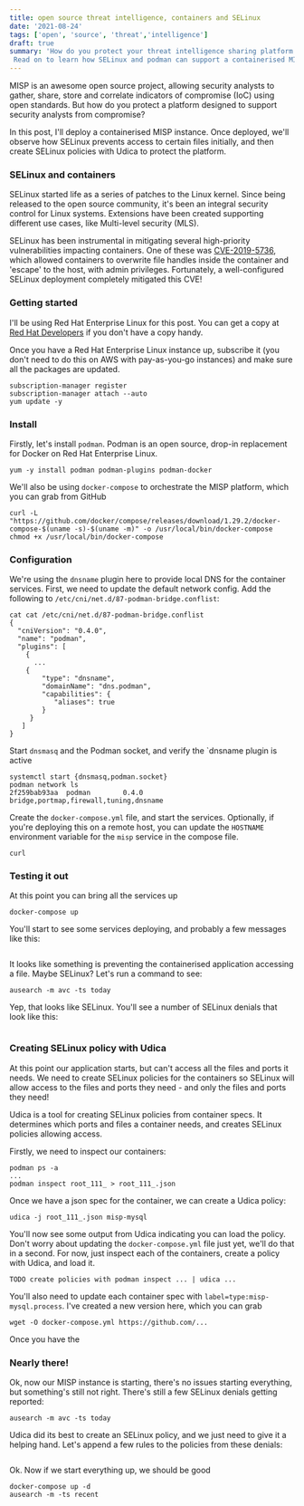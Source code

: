 ```yaml
---
title: open source threat intelligence, containers and SELinux
date: '2021-08-24'
tags: ['open', 'source', 'threat','intelligence']
draft: true
summary: 'How do you protect your threat intelligence sharing platform from compromise?
 Read on to learn how SELinux and podman can support a containerised MISP deployment.'
---
```


MISP is an awesome open source project, allowing security analysts to gather, share, store and correlate indicators of compromise (IoC) using open standards. But how do you protect a platform designed to support security analysts from compromise?

In this post, I'll deploy a containerised MISP instance. Once deployed, we'll observe how SELinux prevents access to certain files initially, and then create SELinux policies with Udica to protect the platform.

### SELinux and containers

SELinux started life as a series of patches to the Linux kernel. Since being released to the open source community, it's been an integral security control for Linux systems. Extensions have been created supporting different use cases, like Multi-level security (MLS).

SELinux has been instrumental in mitigating several high-priority vulnerabilities impacting containers. One of these was [CVE-2019-5736](https://access.redhat.com/security/cve/cve-2019-5736), which allowed containers to overwrite file handles inside the container and 'escape' to the host, with admin privileges. Fortunately, a well-configured SELinux deployment completely mitigated this CVE!

### Getting started

I'll be using Red Hat Enterprise Linux for this post. You can get a copy at [Red Hat Developers](https://developers.redhat.com/) if you don't have a copy handy.

Once you have a Red Hat Enterprise Linux instance up, subscribe it (you don't need to do this on AWS with pay-as-you-go instances) and make sure all the packages are updated.
```
subscription-manager register
subscription-manager attach --auto
yum update -y
```

### Install

Firstly, let's install `podman`. Podman is an open source, drop-in replacement for Docker on Red Hat Enterprise Linux.
```
yum -y install podman podman-plugins podman-docker
```
We'll also be using `docker-compose` to orchestrate the MISP platform, which you can grab from GitHub
```
curl -L "https://github.com/docker/compose/releases/download/1.29.2/docker-compose-$(uname -s)-$(uname -m)" -o /usr/local/bin/docker-compose
chmod +x /usr/local/bin/docker-compose
```
### Configuration

We're using the `dnsname` plugin here to provide local DNS for the container services. First, we need to update the default network config. Add the following to `/etc/cni/net.d/87-podman-bridge.conflist`:
```
cat cat /etc/cni/net.d/87-podman-bridge.conflist
{
  "cniVersion": "0.4.0",
  "name": "podman",
  "plugins": [
    {
      ...
    {
        "type": "dnsname",
        "domainName": "dns.podman",
        "capabilities": {
           "aliases": true
        }
     }
   ]
}
```
Start `dnsmasq` and the Podman socket, and verify the `dnsname plugin is active
```
systemctl start {dnsmasq,podman.socket}
podman network ls
2f259bab93aa  podman        0.4.0       bridge,portmap,firewall,tuning,dnsname
```
Create the `docker-compose.yml` file, and start the services. Optionally, if you're deploying this on a remote host, you can update the `HOSTNAME` environment variable for the `misp` service in the compose file.
```
curl 
```
### Testing it out
At this point you can bring all the services up
```
docker-compose up
```
You'll start to see some services deploying, and probably a few messages like this:
```

```
It looks like something is preventing the containerised application accessing a file. Maybe SELinux? Let's run a command to see:
```
ausearch -m avc -ts today
```
Yep, that looks like SELinux. You'll see a number of SELinux denials that look like this:
```

```
### Creating SELinux policy with Udica
At this point our application starts, but can't access all the files and ports it needs. We need to create SELinux policies for the containers so SELinux will allow access to the files and ports they need - and only the files and ports they need!

Udica is a tool for creating SELinux policies from container specs. It determines which ports and files a container needs, and creates SELinux policies allowing access.

Firstly, we need to inspect our containers:
```
podman ps -a
...
podman inspect root_111_ > root_111_.json
```
Once we have a json spec for the container, we can create a Udica policy:
```
udica -j root_111_.json misp-mysql
```
You'll now see some output from Udica indicating you can load the policy. Don't worry about updating the `docker-compose.yml` file just yet, we'll do that in a second. For now, just inspect each of the containers, create a policy with Udica, and load it.
```
TODO create policies with podman inspect ... | udica ...
```
You'll also need to update each container spec with `label=type:misp-mysql.process`. I've created a new version here, which you can grab
```
wget -O docker-compose.yml https://github.com/...
```
Once you have the 

### Nearly there!

Ok, now our MISP instance is starting, there's no issues starting everything, but something's still not right. There's still a few SELinux denials getting reported:
```
ausearch -m avc -ts today
```
Udica did its best to create an SELinux policy, and we just need to give it a helping hand. Let's append a few rules to the policies from these denials:
```

```
Ok. Now if we start everything up, we should be good
```
docker-compose up -d
ausearch -m -ts recent
```

